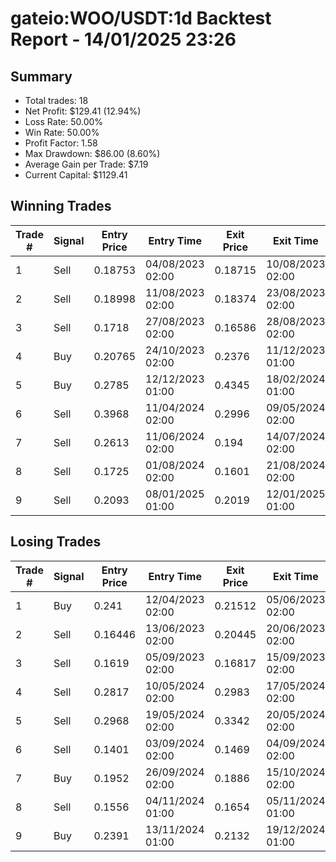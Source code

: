 # gateio:WOO/USDT:1d Backtest Report - 14/01/2025 23:26
## Summary

- Total trades: 18
- Net Profit: $129.41 (12.94%)
- Loss Rate: 50.00%
- Win Rate: 50.00%
- Profit Factor: 1.58
- Max Drawdown: $86.00 (8.60%)
- Average Gain per Trade: $7.19
- Current Capital: $1129.41

## Winning Trades

| Trade # | Signal | Entry Price | Entry Time | Exit Price | Exit Time | Gain |
|---------|--------|-------------|------------|------------|-----------|------|
| 1 | Sell | 0.18753 | 04/08/2023 02:00 | 0.18715 | 10/08/2023 02:00 | $0.46 |
| 2 | Sell | 0.18998 | 11/08/2023 02:00 | 0.18374 | 23/08/2023 02:00 | $7.51 |
| 3 | Sell | 0.1718 | 27/08/2023 02:00 | 0.16586 | 28/08/2023 02:00 | $7.97 |
| 4 | Buy | 0.20765 | 24/10/2023 02:00 | 0.2376 | 11/12/2023 01:00 | $33.21 |
| 5 | Buy | 0.2785 | 12/12/2023 01:00 | 0.4345 | 18/02/2024 01:00 | $133.61 |
| 6 | Sell | 0.3968 | 11/04/2024 02:00 | 0.2996 | 09/05/2024 02:00 | $66.61 |
| 7 | Sell | 0.2613 | 11/06/2024 02:00 | 0.194 | 14/07/2024 02:00 | $70.93 |
| 8 | Sell | 0.1725 | 01/08/2024 02:00 | 0.1601 | 21/08/2024 02:00 | $21.07 |
| 9 | Sell | 0.2093 | 08/01/2025 01:00 | 0.2019 | 12/01/2025 01:00 | $9.90 |


## Losing Trades

| Trade # | Signal | Entry Price | Entry Time | Exit Price | Exit Time | Loss |
|---------|--------|-------------|------------|------------|-----------|------|
| 1 | Buy | 0.241 | 12/04/2023 02:00 | 0.21512 | 05/06/2023 02:00 | $26.85 |
| 2 | Sell | 0.16446 | 13/06/2023 02:00 | 0.20445 | 20/06/2023 02:00 | $59.16 |
| 3 | Sell | 0.1619 | 05/09/2023 02:00 | 0.16817 | 15/09/2023 02:00 | $9.00 |
| 4 | Sell | 0.2817 | 10/05/2024 02:00 | 0.2983 | 17/05/2024 02:00 | $17.01 |
| 5 | Sell | 0.2968 | 19/05/2024 02:00 | 0.3342 | 20/05/2024 02:00 | $35.83 |
| 6 | Sell | 0.1401 | 03/09/2024 02:00 | 0.1469 | 04/09/2024 02:00 | $14.48 |
| 7 | Buy | 0.1952 | 26/09/2024 02:00 | 0.1886 | 15/10/2024 02:00 | $9.97 |
| 8 | Sell | 0.1556 | 04/11/2024 01:00 | 0.1654 | 05/11/2024 01:00 | $18.41 |
| 9 | Buy | 0.2391 | 13/11/2024 01:00 | 0.2132 | 19/12/2024 01:00 | $31.16 |
